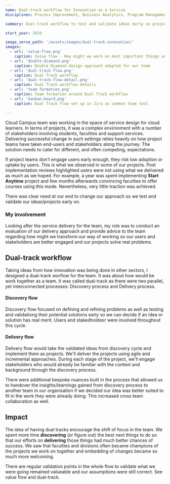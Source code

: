 ```yaml
---
name: Dual-track workflow for Innovation as a Service
disciplines: Process Improvement, Business Analytics, Program Management

summary: Dual-track workflow to test and validate ideas early so projects can deliver the best value. Workflow powered Innovation as a Service for rapiding iterations of design thinking process.

start_year: 2019

image_serve_path: '/assets/images/dual-track-innovation/'
images:
  - url: 'value-flow.png'
    caption: Value flow - How might we work on most important things and deliver them as early as possible
  - url: 'double-diamond.png'
    caption: Double Diamond design approach adopted for our team 
  - url: 'dual-track-flow.png'
    caption: Dual Track workflow
  - url: 'dual-track-flow-detail.png'
    caption: Dual Track workflow details
  - url: 'team-formation.png'
    caption: Team formation around Dual Track workflow
  - url: 'kanban-board.png'
    caption: Dual Track flow set up in Jira as common team tool

---
```

Cloud Campus team was working in the space of service design for cloud learners. In terms of projects, it was a complex environment with a number of stakeholders involving students, faculties and support services. Delivering successful change in such settings relies heavily on how project teams have taken end-users and stakeholders along the journey. The solution needs to cater for different, and often competing, expectations.

If project teams don't engage users early enough, they risk low adoption or uptake by users. This is what we observed in some of our projects. Post implementation reviews highlighted users were not using what we delivered as much as we hoped. For example, a year was spent implementing **Start Anytime** project and few months afterwards convincing faculties to offer courses using this mode. Nevertheless, very little traction was achieved.

There was clear need at our end to change our approach so we test and validate our ideas/projects early on. 

### My involvement
Looking after the service delivery for the team, my role was to conduct an evaluation of our delivery approach and provide advice to the team regarding how might we transform our way of working so our users and stakeholders are better engaged and our projects solve real problems.

## Dual-track workflow
Taking ideas from how innovation was being done in other sectors, I designed a dual-track worflow for the team. It was about how would be work together as a team. It was called dual-track as there were two parallel, yet interconnected processes: Discovery process and Delivery process.

#### Discovery flow
Discovery flow focused on defining and refining problems as well as testing and validationg their potential solutions early so we can decide if an idea or solution has real merit. Users and stakedholdesr were involved throughout this cycle.

#### Delivery flow
Delivery flow would take the validated ideas from discovery cycle and implement them as projects. We'll deliver the projects using agile and incremental approaches. During each stage of the project, we'll engage stakeholders who would already be familiar with the context and background through the discovery process.

There were additional bespoke nuances built in the process that allowed us to handover the insights/learnings gained from discovery process to another team in our organisation if we decided our idea was better suited to fit in the work they were already doing. This increased cross team collaboration as well.

## Impact
The idea of having dual tracks encourage the shift of focus in the team. We spent more time **discovering** (or figure out) the best next things to do so that our efforts on **delivering** those things had much better chances of success. We saw that faculties and divisions often became champions of the projects we work on together and embedding of changes became so much more welcoming. 

There are regular validation points in the whole flow to validate what we were going remained valueable and our assumptions were still correct. See value flow and dual-track.
